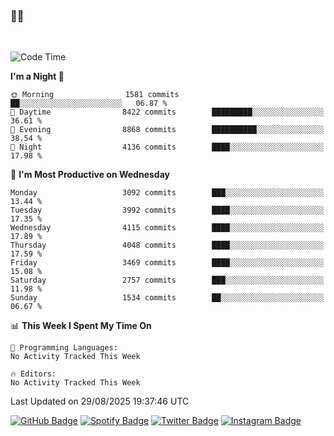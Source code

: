 ### 🤙🍺

<!-- <a href="https://github-readme-stats.vercel.app/api?username=hzak2xx&count_private=true&show_icons=true&theme=dracula">
  <img align="center" src="https://github-readme-stats.vercel.app/api?username=hzak2xx&count_private=true&show_icons=true&theme=dracula" />
</a>
</br> -->
</br>

<!--START_SECTION:waka-->
![Code Time](http://img.shields.io/badge/Code%20Time-4%2C209%20hrs%2040%20mins-blue)

**I'm a Night 🦉** 

```text
🌞 Morning                1581 commits        ██░░░░░░░░░░░░░░░░░░░░░░░   06.87 % 
🌆 Daytime                8422 commits        █████████░░░░░░░░░░░░░░░░   36.61 % 
🌃 Evening                8868 commits        ██████████░░░░░░░░░░░░░░░   38.54 % 
🌙 Night                  4136 commits        ████░░░░░░░░░░░░░░░░░░░░░   17.98 % 
```
📅 **I'm Most Productive on Wednesday** 

```text
Monday                   3092 commits        ███░░░░░░░░░░░░░░░░░░░░░░   13.44 % 
Tuesday                  3992 commits        ████░░░░░░░░░░░░░░░░░░░░░   17.35 % 
Wednesday                4115 commits        ████░░░░░░░░░░░░░░░░░░░░░   17.89 % 
Thursday                 4048 commits        ████░░░░░░░░░░░░░░░░░░░░░   17.59 % 
Friday                   3469 commits        ████░░░░░░░░░░░░░░░░░░░░░   15.08 % 
Saturday                 2757 commits        ███░░░░░░░░░░░░░░░░░░░░░░   11.98 % 
Sunday                   1534 commits        ██░░░░░░░░░░░░░░░░░░░░░░░   06.67 % 
```


📊 **This Week I Spent My Time On** 

```text
💬 Programming Languages: 
No Activity Tracked This Week

🔥 Editors: 
No Activity Tracked This Week
```


 Last Updated on 29/08/2025 19:37:46 UTC
<!--END_SECTION:waka-->

[![GitHub Badge](https://img.shields.io/badge/GitHub-100000?style=for-the-badge&logo=github&logoColor=white)](https://github.com/hzak2xx)
[![Spotify Badge](https://img.shields.io/badge/Spotify-1ED760?&style=for-the-badge&logo=spotify&logoColor=white)](https://open.spotify.com/user/uf90s6sbbh75a1mt44clkhkvf)
[![Twitter Badge](https://img.shields.io/badge/Twitter-1DA1F2?style=for-the-badge&logo=twitter&logoColor=white)](https://twitter.com/hzak2xx)
[![Instagram Badge](https://img.shields.io/badge/Instagram-E4405F?style=for-the-badge&logo=instagram&logoColor=white)](https://www.instagram.com/hzak2xx/)
